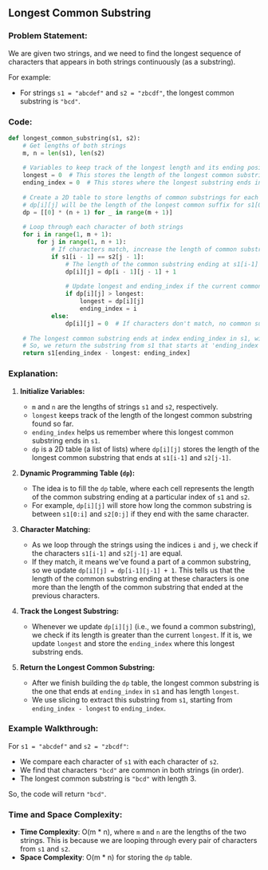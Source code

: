 
## Longest Common Substring
### Problem Statement:
We are given two strings, and we need to find the longest sequence of characters that appears in both strings continuously (as a substring). 

For example:
- For strings `s1 = "abcdef"` and `s2 = "zbcdf"`, the longest common substring is `"bcd"`.

### Code:

```python
def longest_common_substring(s1, s2):
    # Get lengths of both strings
    m, n = len(s1), len(s2)
    
    # Variables to keep track of the longest length and its ending position
    longest = 0  # This stores the length of the longest common substring found
    ending_index = 0  # This stores where the longest substring ends in s1
    
    # Create a 2D table to store lengths of common substrings for each pair of indices
    # dp[i][j] will be the length of the longest common suffix for s1[0:i] and s2[0:j]
    dp = [[0] * (n + 1) for _ in range(m + 1)]
    
    # Loop through each character of both strings
    for i in range(1, m + 1):
        for j in range(1, n + 1):
            # If characters match, increase the length of common substring
            if s1[i - 1] == s2[j - 1]:
                # The length of the common substring ending at s1[i-1] and s2[j-1] is 1 + the length of the common substring ending at s1[i-2] and s2[j-2]
                dp[i][j] = dp[i - 1][j - 1] + 1
                
                # Update longest and ending_index if the current common substring is the longest we've found so far
                if dp[i][j] > longest:
                    longest = dp[i][j]
                    ending_index = i
            else:
                dp[i][j] = 0  # If characters don't match, no common substring ends here
    
    # The longest common substring ends at index ending_index in s1, with length 'longest'
    # So, we return the substring from s1 that starts at 'ending_index - longest' and ends at 'ending_index'
    return s1[ending_index - longest: ending_index]
```

### Explanation:

1. **Initialize Variables:**
   - `m` and `n` are the lengths of strings `s1` and `s2`, respectively.
   - `longest` keeps track of the length of the longest common substring found so far.
   - `ending_index` helps us remember where this longest common substring ends in `s1`.
   - `dp` is a 2D table (a list of lists) where `dp[i][j]` stores the length of the longest common substring that ends at `s1[i-1]` and `s2[j-1]`.

2. **Dynamic Programming Table (`dp`):**
   - The idea is to fill the `dp` table, where each cell represents the length of the common substring ending at a particular index of `s1` and `s2`.
   - For example, `dp[i][j]` will store how long the common substring is between `s1[0:i]` and `s2[0:j]` if they end with the same character.

3. **Character Matching:**
   - As we loop through the strings using the indices `i` and `j`, we check if the characters `s1[i-1]` and `s2[j-1]` are equal.
   - If they match, it means we've found a part of a common substring, so we update `dp[i][j] = dp[i-1][j-1] + 1`. This tells us that the length of the common substring ending at these characters is one more than the length of the common substring that ended at the previous characters.

4. **Track the Longest Substring:**
   - Whenever we update `dp[i][j]` (i.e., we found a common substring), we check if its length is greater than the current `longest`. If it is, we update `longest` and store the `ending_index` where this longest substring ends.

5. **Return the Longest Common Substring:**
   - After we finish building the `dp` table, the longest common substring is the one that ends at `ending_index` in `s1` and has length `longest`.
   - We use slicing to extract this substring from `s1`, starting from `ending_index - longest` to `ending_index`.

### Example Walkthrough:

For `s1 = "abcdef"` and `s2 = "zbcdf"`:

- We compare each character of `s1` with each character of `s2`.
- We find that characters `"bcd"` are common in both strings (in order).
- The longest common substring is `"bcd"` with length 3.
  

So, the code will return `"bcd"`.

### Time and Space Complexity:
- **Time Complexity**: O(m * n), where `m` and `n` are the lengths of the two strings. This is because we are looping through every pair of characters from `s1` and `s2`.
- **Space Complexity**: O(m * n) for storing the `dp` table.
